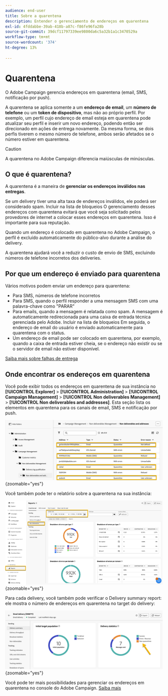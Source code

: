 ```yaml
---
audience: end-user
title: Sobre a quarentena
description: Entender o gerenciamento de endereços em quarentena
exl-id: 4fddabbe-39ab-418b-a87c-f86fe96fa28b
source-git-commit: 39dcf11797339ee9800da6c5a32b1a1c3470529a
workflow-type: tm+mt
source-wordcount: '374'
ht-degree: 13%

---
```


# Quarentena

O Adobe Campaign gerencia endereços em quarentena (email, SMS, notificação por push).

A quarentena se aplica somente a um **endereço de email**, um **número de telefone** ou um **token de dispositivo**, mas não ao próprio perfil. Por exemplo, um perfil cujo endereço de email esteja em quarentena pode atualizar seu perfil e inserir um novo endereço, podendo então ser direcionado em ações de entrega novamente. Da mesma forma, se dois perfis tiverem o mesmo número de telefone, ambos serão afetados se o número estiver em quarentena.


>[!CAUTION]
>
>A quarentena no Adobe Campaign diferencia maiúsculas de minúsculas.

## O que é quarentena?

A quarentena é a maneira de **gerenciar os endereços inválidos nas entregas**.

Se um delivery tiver uma alta taxa de endereços inválidos, ele poderá ser considerado spam. Incluir na lista de bloqueios O gerenciamento desses endereços com quarentena evitará que você seja solicitado pelos provedores de internet a colocar esses endereços em quarentena. Isso é importante para sua reputação.

Quando um endereço é colocado em quarentena no Adobe Campaign, o perfil é excluído automaticamente do público-alvo durante a análise do delivery.

A quarentena ajudará você a reduzir o custo de envio de SMS, excluindo números de telefone incorretos dos deliveries.

## Por que um endereço é enviado para quarentena

Vários motivos podem enviar um endereço para quarentena:

- Para SMS, números de telefone incorretos
- Para SMS, quando o perfil responder a uma mensagem SMS com uma palavra-chave como &quot;PARAR&quot;
- Para emails, quando a mensagem é relatada como spam. A mensagem é automaticamente redirecionada para uma caixa de entrada técnica gerenciada pelo Adobe. Incluir na lista de bloqueios Em seguida, o endereço de email do usuário é enviado automaticamente para quarentena com o status.
- Um endereço de email pode ser colocado em quarentena, por exemplo, quando a caixa de entrada estiver cheia, se o endereço não existir ou se o servidor de email não estiver disponível.

[Saiba mais sobre falhas de entrega](https://experienceleague.adobe.com/en/docs/campaign-classic/using/sending-messages/monitoring-deliveries/understanding-delivery-failures)

## Onde encontrar os endereços em quarentena

Você pode exibir todos os endereços em quarentena de sua instância no **[!UICONTROL Explorer]** > **[!UICONTROL Administration]** > **[!UICONTROL Campaign Management]** > **[!UICONTROL Non deliverables Management]** > **[!UICONTROL Non deliverables and addresses]**. Esta seção lista os elementos em quarentena para os canais de email, SMS e notificação por push.

![](assets/quarantine_location.png){zoomable="yes"}

Você também pode ter o relatório sobre a quarentena na sua instância:

![](assets/quarantine_reports.png){zoomable="yes"}

Para cada delivery, você também pode verificar o Delivery summary report: ele mostra o número de endereços em quarentena no target do delivery:

![](assets/quarantine_delivery.png){zoomable="yes"}

Você pode ter mais possibilidades para gerenciar os endereços em quarentena no console do Adobe Campaign. [Saiba mais](https://experienceleague.adobe.com/en/docs/campaign/campaign-v8/send/failures/quarantines#access-quarantined-addresses)
